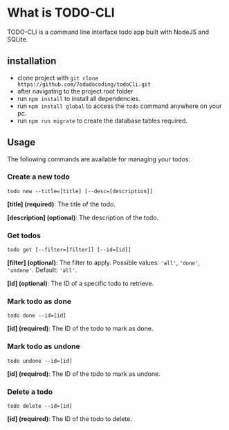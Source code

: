 # What is TODO-CLI

TODO-CLI is a command line interface todo app built with NodeJS and SQLite.

## installation

- clone project with `git clone https://github.com/7odadocoding/todoCli.git`
- after navigating to the project root folder
- run `npm install` to install all dependencies.
- run `npm install global` to access the `todo` command anywhere on your pc.
- run `npm run migrate` to create the database tables required.

## Usage

The following commands are available for managing your todos:

### Create a new todo

`todo new --title=[title] [--desc=[description]]`

**[title] (required)**: The title of the todo.

**[description] (optional)**: The description of the todo.

### Get todos

`todo get [--filter=[filter]] [--id=[id]]`

**[filter] (optional)**: The filter to apply. Possible values: `'all'`, `'done'`, `'undone'`. Default: `'all'`.

**[id] (optional)**: The ID of a specific todo to retrieve.

### Mark todo as done

`todo done --id=[id]`

**[id] (required)**: The ID of the todo to mark as done.

### Mark todo as undone

`todo undone --id=[id]`

**[id] (required)**: The ID of the todo to mark as undone.

### Delete a todo

`todo delete --id=[id]`

**[id] (required)**: The ID of the todo to delete.
